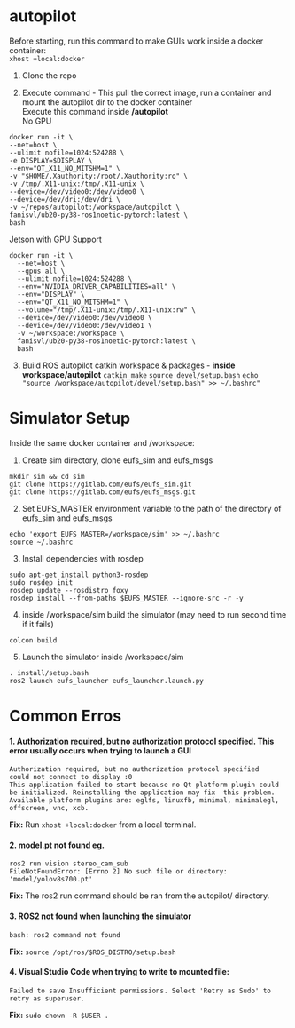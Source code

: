 # autopilot

Before starting, run this command to make GUIs work inside a docker container:  
```xhost +local:docker```

1. Clone the repo

2. Execute command - This pull the correct image, run a container  and mount the autopilot dir to the docker container  
   Execute this command inside **/autopilot**  
  No GPU
  ```
  docker run -it \
  --net=host \
  --ulimit nofile=1024:524288 \
  -e DISPLAY=$DISPLAY \
  --env="QT_X11_NO_MITSHM=1" \
  -v "$HOME/.Xauthority:/root/.Xauthority:ro" \
  -v /tmp/.X11-unix:/tmp/.X11-unix \
  --device=/dev/video0:/dev/video0 \
  --device=/dev/dri:/dev/dri \
  -v ~/repos/autopilot:/workspace/autopilot \
  fanisvl/ub20-py38-ros1noetic-pytorch:latest \
  bash
  ```

Jetson with GPU Support
  ```
  docker run -it \
    --net=host \
    --gpus all \
    --ulimit nofile=1024:524288 \
    --env="NVIDIA_DRIVER_CAPABILITIES=all" \
    --env="DISPLAY" \
    --env="QT_X11_NO_MITSHM=1" \
    --volume="/tmp/.X11-unix:/tmp/.X11-unix:rw" \
    --device=/dev/video0:/dev/video0 \
    --device=/dev/video0:/dev/video1 \
    -v ~/workspace:/workspace \
    fanisvl/ub20-py38-ros1noetic-pytorch:latest \
    bash
  ```

3. Build ROS autopilot catkin workspace & packages - **inside workspace/autopilot**
   ```catkin_make```
   ```source devel/setup.bash```
   ```echo "source /workspace/autopilot/devel/setup.bash" >> ~/.bashrc" ```

# Simulator Setup
Inside the same docker container and /workspace:  

1. Create sim directory, clone eufs_sim and eufs_msgs
 ```
 mkdir sim && cd sim
 git clone https://gitlab.com/eufs/eufs_sim.git
 git clone https://gitlab.com/eufs/eufs_msgs.git
 ```

2. Set EUFS_MASTER environment variable to the path of the directory of eufs_sim and eufs_msgs
```
echo 'export EUFS_MASTER=/workspace/sim' >> ~/.bashrc
source ~/.bashrc
```

3. Install dependencies with rosdep
```
sudo apt-get install python3-rosdep
sudo rosdep init
rosdep update --rosdistro foxy
rosdep install --from-paths $EUFS_MASTER --ignore-src -r -y
```

4. inside /workspace/sim build the simulator (may need to run second time if it fails)
```
colcon build
```

5. Launch the simulator inside /workspace/sim
```
. install/setup.bash
ros2 launch eufs_launcher eufs_launcher.launch.py
```

# Common Erros

#### 1. Authorization required, but no authorization protocol specified. This error usually occurs when trying to launch a GUI
```
Authorization required, but no authorization protocol specified
could not connect to display :0
This application failed to start because no Qt platform plugin could be initialized. Reinstalling the application may fix  this problem.
Available platform plugins are: eglfs, linuxfb, minimal, minimalegl, offscreen, vnc, xcb.
```
**Fix:** Run ```xhost +local:docker``` from a local terminal.

#### 2. model.pt not found eg.
```
ros2 run vision stereo_cam_sub
FileNotFoundError: [Errno 2] No such file or directory: 'model/yolov8s700.pt'
```
**Fix:** The ros2 run command should be ran from the autopilot/ directory.

#### 3. ROS2 not found when launching the simulator
```
bash: ros2 command not found
```
**Fix:** ```source /opt/ros/$ROS_DISTRO/setup.bash```

#### 4. Visual Studio Code when trying to write to mounted file:
```
Failed to save Insufficient permissions. Select 'Retry as Sudo' to retry as superuser.
```
**Fix:** ```sudo chown -R $USER .```
